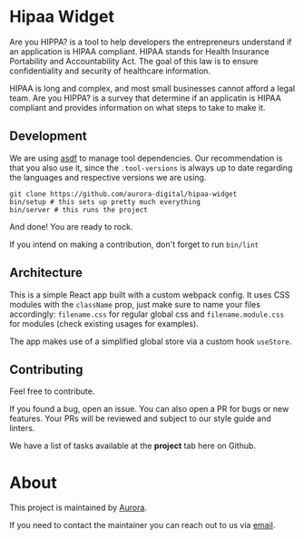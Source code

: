 # Hipaa Widget

Are you HIPPA? is a tool to help developers the entrepreneurs understand if an application is HIPAA compliant. HIPAA stands for Health Insurance Portability and Accountability Act. The goal of this law is to ensure confidentiality and security of healthcare information.

HIPAA is long and complex, and most small businesses cannot afford a legal team. Are you HIPPA? is a survey that determine if an applicatin is HIPAA compliant and provides information on what steps to take to make it.

## Development

We are using [asdf](https://github.com/asdf-vm/asdf) to manage tool
dependencies. Our recommendation is that you also use it, since the
`.tool-versions` is always up to date regarding the languages and respective
versions we are using.

```shell
git clone https://github.com/aurora-digital/hipaa-widget
bin/setup # this sets up pretty much everything
bin/server # this runs the project
```

And done! You are ready to rock.

If you intend on making a contribution, don't forget to run `bin/lint`

## Architecture

This is a simple React app built with a custom webpack config. It uses CSS modules with the `className` prop, just make sure to name your files accordingly: `filename.css` for regular global css and `filename.module.css` for modules (check existing usages for examples).

The app makes use of a simplified global store via a custom hook `useStore`.

## Contributing

Feel free to contribute.

If you found a bug, open an issue. You can also open a PR for bugs or new
features. Your PRs will be reviewed and subject to our style guide and linters.

We have a list of tasks available at the **project** tab here on Github.

[trello]: https://trello.com/b/EKLeaNzU/pessoa
[coc]: https://github.com/justmendes/pessoa/blob/master/CODE_OF_CONDUCT.md

# About

This project is maintained by [Aurora](http://auroradigital.co).

If you need to contact the maintainer you can reach out to us via <a href="mailto:contact@auroradigital.co">email</a>.

